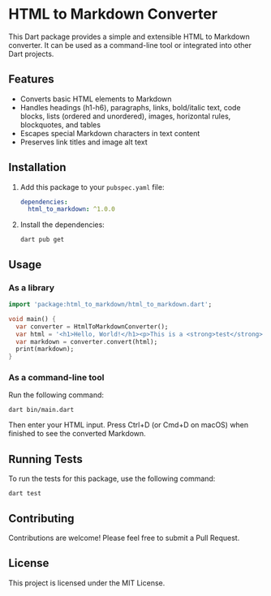# HTML to Markdown Converter

This Dart package provides a simple and extensible HTML to Markdown converter. It can be used as a command-line tool or integrated into other Dart projects.

## Features

- Converts basic HTML elements to Markdown
- Handles headings (h1-h6), paragraphs, links, bold/italic text, code blocks, lists (ordered and unordered), images, horizontal rules, blockquotes, and tables
- Escapes special Markdown characters in text content
- Preserves link titles and image alt text

## Installation

1. Add this package to your `pubspec.yaml` file:

   ```yaml
   dependencies:
     html_to_markdown: ^1.0.0
   ```

2. Install the dependencies:

   ```
   dart pub get
   ```

## Usage

### As a library

```dart
import 'package:html_to_markdown/html_to_markdown.dart';

void main() {
  var converter = HtmlToMarkdownConverter();
  var html = '<h1>Hello, World!</h1><p>This is a <strong>test</strong>.</p>';
  var markdown = converter.convert(html);
  print(markdown);
}
```

### As a command-line tool

Run the following command:

```
dart bin/main.dart
```

Then enter your HTML input. Press Ctrl+D (or Cmd+D on macOS) when finished to see the converted Markdown.

## Running Tests

To run the tests for this package, use the following command:

```
dart test
```

## Contributing

Contributions are welcome! Please feel free to submit a Pull Request.

## License

This project is licensed under the MIT License.